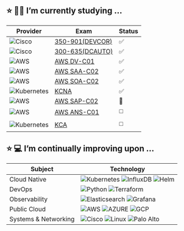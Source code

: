 <!--
**dmonagh4n/dmonagh4n** is a ✨ _special_ ✨ repository because its `README.md` (this file) appears on your GitHub profile.

Here are some ideas to get you started:

- 🔭 I’m currently working on ...
- 🌱 I’m currently learning ...
- 👯 I’m looking to collaborate on ...
- 🤔 I’m looking for help with ...
- 💬 Ask me about ...
- 📫 How to reach me: ...
- 😄 Pronouns: ...
- ⚡ Fun fact: ...
-->

:star: :student: I’m currently studying ...
---

| Provider                                                                                                   | Exam                                                                                                            | Status                 |
|------------------------------------------------------------------------------------------------------------|-----------------------------------------------------------------------------------------------------------------|------------------------|
| ![Cisco](https://img.shields.io/badge/Cisco-informational?style=flat&logo=cisco&logoColor=white&color=1BA0D7)  | [350-901(DEVCOR)](https://www.credly.com/badges/12d4ec0b-3077-4892-b1cf-bc20901e2d60/public_url)                                   | :white_check_mark:     |
| ![Cisco](https://img.shields.io/badge/Cisco-informational?style=flat&logo=cisco&logoColor=white&color=1BA0D7)  | [300-635(DCAUTO)](https://www.credly.com/badges/1bed7b96-7d72-4d6f-8cc7-27a26b15b425/public_url)                                | :white_check_mark:     |
| ![AWS](https://img.shields.io/badge/AWS-informational?style=flat&logo=amazonaws&logoColor=white&color=FF9900) | [AWS DV-C01](https://www.credly.com/badges/2adca60b-9496-4a16-97a0-dad7542ceaf5/public_url)                               | :white_check_mark:     |
| ![AWS](https://img.shields.io/badge/AWS-informational?style=flat&logo=amazonaws&logoColor=white&color=FF9900) | [AWS SAA-C02](https://www.credly.com/badges/bbf90cca-24ba-48e9-95cd-88dfdf72b04f/public_url)                    | :white_check_mark:     |
| ![AWS](https://img.shields.io/badge/AWS-informational?style=flat&logo=amazonaws&logoColor=white&color=FF9900) | [AWS SOA-C02](https://www.credly.com/badges/ccc2293b-e95a-4b3a-a688-cf3de151b8eb/public_url)                           | :white_check_mark: |
| ![Kubernetes](https://img.shields.io/badge/Kubernetes-informational?style=flat&logo=kubernetes&logoColor=white&color=326CE5) | [KCNA](https://www.credly.com/badges/ccc2293b-e95a-4b3a-a688-cf3de151b8eb/public_url)                           | :white_check_mark: |
| ![AWS](https://img.shields.io/badge/AWS-informational?style=flat&logo=amazonaws&logoColor=white&color=FF9900) | [AWS SAP-C02](https://aws.amazon.com/certification/certified-solutions-architect-professional/?ch=sec&sec=rmg&d=1)                     | :small_orange_diamond:  |
| ![AWS](https://img.shields.io/badge/AWS-informational?style=flat&logo=amazonaws&logoColor=white&color=FF9900) | [AWS ANS-C01](https://aws.amazon.com/certification/certified-advanced-networking-specialty/?ch=sec&sec=rmg&d=1) | :white_medium_square:  |
| ![Kubernetes](https://img.shields.io/badge/Kubernetes-informational?style=flat&logo=kubernetes&logoColor=white&color=326CE5) | [KCA](https://www.cncf.io/training/certification/cka/) | :white_medium_square:  |

:star: :computer: I’m continually improving upon ...
---

| Subject | Technology |
|-|-|
| Cloud Native | ![Kubernetes](https://img.shields.io/badge/Kubernetes-informational?style=flat&logo=kubernetes&logoColor=white&color=326CE5) ![InfluxDB](https://img.shields.io/badge/InfluxDB-informational?style=flat&logo=influxdb&logoColor=white&color=22ADF6) ![Helm](https://img.shields.io/badge/Helm-0F1689?logo=helm&logoColor=fff) |
| DevOps | ![Python](https://img.shields.io/badge/Python-informational?style=flat&logo=python&logoColor=white&color=ffdd54) ![Terraform](https://img.shields.io/badge/Terraform-informational?style=flat&logo=terraform&logoColor=white&color=844FBA)|
| Observability | ![Elasticsearch](https://img.shields.io/badge/ElasticSearch-informational?style=flat&logo=elasticsearch&logoColor=white&color=005571) ![Grafana](https://img.shields.io/badge/Grafana-informational?style=flat&logo=grafana&logoColor=white&color=F46800)|
| Public Cloud | ![AWS](https://img.shields.io/badge/AWS-informational?style=flat&logo=amazonaws&logoColor=white&color=FF9900) ![AZURE](https://img.shields.io/badge/Azure-informational?style=flat&logo=microsoftazure&logoColor=white&color=0078D4) ![GCP](https://img.shields.io/badge/GCP-informational?style=flat&logo=googlecloud&logoColor=white&color=000099)|
| Systems & Networking |![Cisco](https://img.shields.io/badge/Cisco-informational?style=flat&logo=cisco&logoColor=white&color=1BA0D7) ![Linux](https://img.shields.io/badge/Linux-informational?style=flat&logo=linux&logoColor=white&color=FCC624) ![Palo Alto](https://img.shields.io/badge/Palo_Alto-informational?style=flat&logo=paloaltonetworks&logoColor=white&color=F04E23) |
